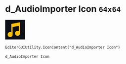 # d_AudioImporter Icon `64x64`
<img src="/img/d_AudioImporter%20Icon.png" width=64 height=64>

``` CSharp
EditorGUIUtility.IconContent("d_AudioImporter Icon")
```
```
d_AudioImporter Icon
```
